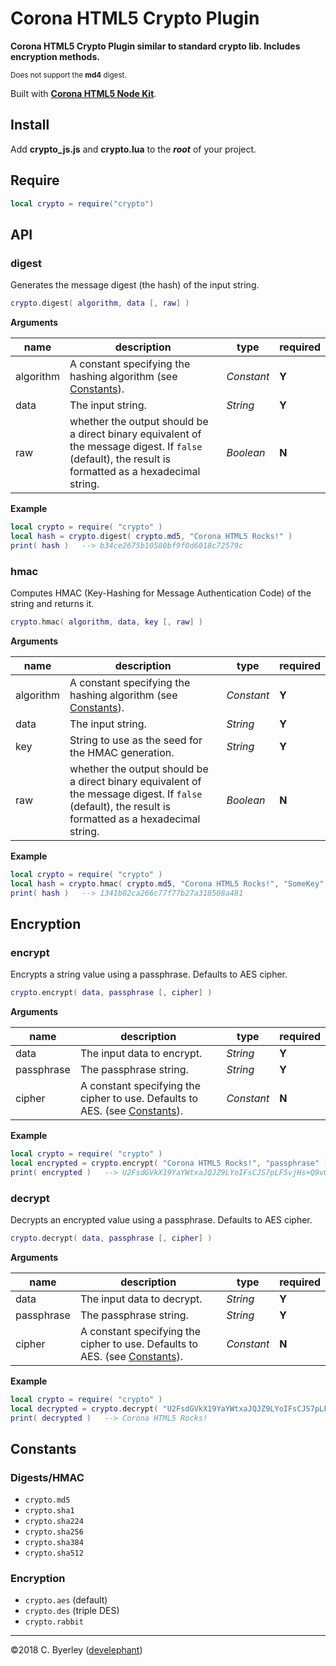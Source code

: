 # Corona HTML5 Crypto Plugin

__Corona HTML5 Crypto Plugin similar to standard crypto lib. Includes encryption methods.__

<small>Does not support the <strong>md4</strong> digest.</small>

Built with __[Corona HTML5 Node Kit](https://develephant.github.io/corona-html5-node-kit-docs/)__.

## Install

Add __crypto_js.js__ and __crypto.lua__ to the ___root___ of your project.

## Require

```lua
local crypto = require("crypto")
```

## API

### digest

Generates the message digest (the hash) of the input string.

```lua
crypto.digest( algorithm, data [, raw] )
```

__Arguments__

|name|description|type|required|
|--------|-----------|----|--------|
|algorithm|A constant specifying the hashing algorithm (see [Constants](#constants)).|_Constant_|__Y__|
|data|The input string.|_String_|__Y__|
|raw|whether the output should be a direct binary equivalent of the message digest. If `false` (default), the result is formatted as a hexadecimal string.|_Boolean_|__N__|

__Example__

```lua
local crypto = require( "crypto" )
local hash = crypto.digest( crypto.md5, "Corona HTML5 Rocks!" )
print( hash )   --> b34ce2675b10580bf9f0d6018c72579c
```

### hmac

Computes HMAC (Key-Hashing for Message Authentication Code) of the string and returns it.

```lua
crypto.hmac( algorithm, data, key [, raw] )
```

__Arguments__

|name|description|type|required|
|--------|-----------|----|--------|
|algorithm|A constant specifying the hashing algorithm (see [Constants](#constants)).|_Constant_|__Y__|
|data|The input string.|_String_|__Y__|
|key|String to use as the seed for the HMAC generation.|_String_|__Y__|
|raw|whether the output should be a direct binary equivalent of the message digest. If `false` (default), the result is formatted as a hexadecimal string.|_Boolean_|__N__|

__Example__

```lua
local crypto = require( "crypto" )
local hash = crypto.hmac( crypto.md5, "Corona HTML5 Rocks!", "SomeKey" )
print( hash )   --> 1341b82ca266c77f77b27a318508a481
```

## Encryption

### encrypt

Encrypts a string value using a passphrase. Defaults to AES cipher.

```lua
crypto.encrypt( data, passphrase [, cipher] )
```

__Arguments__

|name|description|type|required|
|--------|-----------|----|--------|
|data|The input data to encrypt.|_String_|__Y__|
|passphrase|The passphrase string.|_String_|__Y__|
|cipher|A constant specifying the cipher to use. Defaults to AES. (see [Constants](#constants)).|_Constant_|__N__|

__Example__

```lua
local crypto = require( "crypto" )
local encrypted = crypto.encrypt( "Corona HTML5 Rocks!", "passphrase" )
print( encrypted )   --> U2FsdGVkX19YaYWtxaJQJZ9LYoIFsCJS7pLF5vjHs+Q9v0c8evHoGWJ1dbYsUOKG
```

### decrypt

Decrypts an encrypted value using a passphrase. Defaults to AES cipher.

```lua
crypto.decrypt( data, passphrase [, cipher] )
```

__Arguments__

|name|description|type|required|
|--------|-----------|----|--------|
|data|The input data to decrypt.|_String_|__Y__|
|passphrase|The passphrase string.|_String_|__Y__|
|cipher|A constant specifying the cipher to use. Defaults to AES. (see [Constants](#constants)).|_Constant_|__N__|

__Example__

```lua
local crypto = require( "crypto" )
local decrypted = crypto.decrypt( "U2FsdGVkX19YaYWtxaJQJZ9LYoIFsCJS7pLF5vjHs+Q9v0c8evHoGWJ1dbYsUOKG", "passphrase" )
print( decrypted )   --> Corona HTML5 Rocks!
```

## Constants

### Digests/HMAC

  - `crypto.md5`
  - `crypto.sha1`
  - `crypto.sha224`
  - `crypto.sha256`
  - `crypto.sha384`
  - `crypto.sha512`

### Encryption

  - `crypto.aes` (default)
  - `crypto.des` (triple DES)
  - `crypto.rabbit`

---

&copy;2018 C. Byerley ([develephant](https://develephant.com))